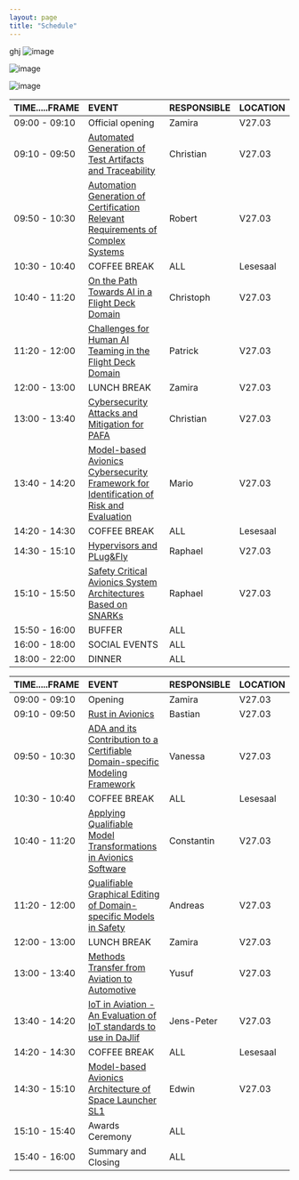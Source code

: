 ```yaml
---
layout: page
title: "Schedule"
---
```

ghj
![image](https://github.com/Edwin-Isidory/ils.doctoral.seminar.2024.github.io/assets/148284895/f80fa160-3a6e-457e-8101-c2a2c2f49dc8)
  
  ![image](https://github.com/Edwin-Isidory/ils.doctoral.seminar.2024.github.io/assets/148284895/b8731cd5-69e2-45e9-98df-5bbfeb234a41)


  ![image](https://github.com/Edwin-Isidory/ils.doctoral.seminar.2024.github.io/assets/148284895/19ed92a4-a914-48e9-8ea4-a31382e8159d)

|   TIME.....FRAME   |EVENT|RESPONSIBLE|LOCATION|
|:-|:-|:-|:-|
|09:00 - 09:10|Official opening | Zamira | V27.03|
|09:10 - 09:50|[Automated Generation of Test Artifacts and Traceability](./abstracts.md#3-automated-generation-of-test-artifacts-and-traceability-for-a-safety-critical-distributed-avionics-platform) | Christian | V27.03|
|09:50 - 10:30| [Automation Generation of Certification Relevant Requirements of Complex Systems](./abstracts.md#4-automatic-generation-of-certification-relevant-requirements-of-complex-avionics-systems) | Robert | V27.03|
|10:30 - 10:40|COFFEE BREAK| ALL |Lesesaal|
|10:40 - 11:20|[On the Path Towards AI in a Flight Deck Domain](./abstracts.md#12-on-the-path-towards-artificial-intelligence-in-a-flightdeck-an-anthropomorphic-approach-to-leverage-trust-phase-iii-flight-performance-monitoring) | Christoph | V27.03|
|11:20 - 12:00|[Challenges for Human AI Teaming in the Flight Deck Domain](./abstracts.md#5-challenges-for-human-ai-teaming-in-the-flight-deck-domain) | Patrick | V27.03|
|12:00 - 13:00| LUNCH BREAK | Zamira | V27.03|
|13:00 - 13:40|[Cybersecurity Attacks and Mitigation for PAFA](./abstracts.md#6-cybersecurity-attacks-and-mitigation-strategies-for-self-adaptive-avionics-a-plugfly-avionics-pafa-platform-case-study)|Christian|V27.03|
|13:40 - 14:20|[Model-based Avionics Cybersecurity Framework for Identification of Risk and Evaluation](./abstracts.md#10-model-based-avionics-cybersecurity-framework-for-identification-of-risk-and-evaluation-macsfire)|Mario|V27.03|
|14:20 - 14:30|COFFEE BREAK| ALL |Lesesaal|
|14:30 - 15:10|[Hypervisors and PLug&Fly](./abstracts.md#7-hypervisors-and-plug--fly-in-a-new-space-launcher--a-scalable-approach-to-enhance-space-launcher-development)| Raphael |V27.03|
|15:10 - 15:50|[Safety Critical Avionics System Architectures Based on SNARKs](./abstracts.md#15-safety-critical-avionics-system-architectures-based-on-snarks)| Raphael |V27.03|
|15:50 - 16:00|BUFFER| ALL |  |
|16:00 - 18:00|SOCIAL EVENTS| ALL |  |
|18:00 - 22:00|DINNER| ALL | |




|   TIME.....FRAME   |EVENT|RESPONSIBLE|LOCATION|
|:-|:-|:-|:-|
|09:00 - 09:10|Opening | Zamira | V27.03|
|09:10 - 09:50|[Rust in Avionics](./abstracts.md#14-how-would-modern-programming-languages-affect-the-avionics-software-certification-process) | Bastian | V27.03|
|09:50 - 10:30| [ADA and its Contribution to a Certifiable Domain-specific Modeling Framework](./abstracts.md#1-ada-and-its-contribution-to-a-certifiable-domain-specific-modeling-framework) | Vanessa | V27.03|
|10:30 - 10:40|COFFEE BREAK| ALL |Lesesaal|
|10:40 - 11:20|[Applying Qualifiable Model Transformations in Avionics Software](./abstracts.md#2-applying-qualifiable-model-transformations-in-avionics-software-development-with-automated-tool-qualification-support) | Constantin | V27.03|
|11:20 - 12:00|[Qualifiable Graphical Editing of Domain-specific Models in Safety](./abstracts.md#13-qualifiable-graphical-editing-of-domain-specific-models-in-safety-critical-avionics-through-block-diagram-recognition) | Andreas | V27.03|
|12:00 - 13:00| LUNCH BREAK | Zamira | V27.03|
|13:00 - 13:40|[Methods Transfer from Aviation to Automotive](./abstracts.md#9-methods-transfer-from-aviation-to-automotive)|Yusuf|V27.03|
|13:40 - 14:20|[IoT in Aviation - An Evaluation of IoT standards to use in DaJlif](./abstracts.md#8-iot-in-aviation-an-evaluation-of-iot-standards-to-use-in-daklif)|Jens-Peter|V27.03|
|14:20 - 14:30|COFFEE BREAK| ALL |Lesesaal|
|14:30 - 15:10|[Model-based Avionics Architecture of Space Launcher SL1](./abstracts.md#11-model-based-avionics-architecture-of-space-launcher-sl1)| Edwin |V27.03|
|15:10 - 15:40|Awards Ceremony| ALL |  |
|15:40 - 16:00|Summary and Closing| ALL |  |






